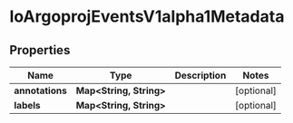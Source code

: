 

# IoArgoprojEventsV1alpha1Metadata


## Properties

Name | Type | Description | Notes
------------ | ------------- | ------------- | -------------
**annotations** | **Map&lt;String, String&gt;** |  |  [optional]
**labels** | **Map&lt;String, String&gt;** |  |  [optional]



